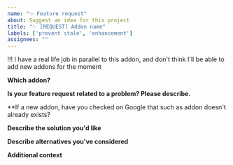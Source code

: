 ```yaml
---
name: "✨ Feature request"
about: Suggest an idea for this project
title: "✨ [REQUEST] Addon name"
labels: ['prevent stale', 'enhancement']
assignees: ""
---
```


<!-- markdownlint-disable MD036 -->

!!! I have a real life job in parallel to this addon, and don't think I'll be able to add new addons for the moment

**Which addon?**

<!--The title of the addon the new feature is for.-->

**Is your feature request related to a problem? Please describe.**

<!--A clear and concise description of what the problem is. Ex. I'm always frustrated when [...]-->

\*\*If a new addon, have you checked on Google that such as addon doesn't already exists?

**Describe the solution you'd like**

<!--A clear and concise description of what you want to happen.-->

**Describe alternatives you've considered**

<!--A clear and concise description of any alternative solutions or features you've considered.-->

**Additional context**

<!--Add any other context or screenshots about the feature request here.-->
